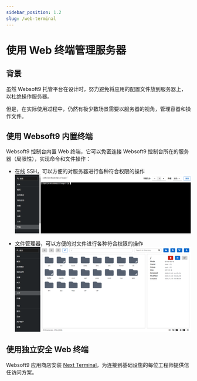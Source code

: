```yaml
---
sidebar_position: 1.2
slug: /web-terminal
---
```


# 使用 Web 终端管理服务器

## 背景

虽然 Websoft9 托管平台在设计时，努力避免将应用的配置文件放到服务器上，以杜绝操作服务器。  

但是，在实际使用过程中，仍然有极少数场景需要以服务器的视角，管理容器和操作文件。  

## 使用 Websoft9 内置终端

Websoft9 控制台内置 Web 终端，它可以免密连接 Websoft9 控制台所在的服务器（局限性），实现命令和文件操作：

- 在线 SSH，可以方便的对服务器进行各种符合权限的操作
   ![](./assets/websoft9-terminal.png)

- 文件管理器，可以方便的对文件进行各种符合权限的操作
   ![](./assets/websoft9-file.png)

## 使用独立安全 Web 终端

Websoft9 应用商店安装 [Next Terminal](./nextterminal)，为连接到基础设施的每位工程师提供信任访问方案。




